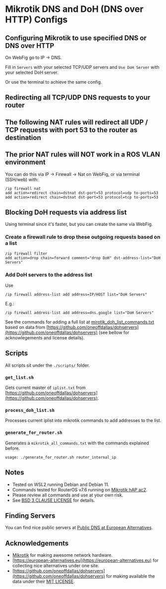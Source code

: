 # Mikrotik DNS and DoH (DNS over HTTP) Configs

## Configuring Mikrotik to use specified DNS or DNS over HTTP

On WebFig go to IP -> DNS.

Fill in `Servers` with your selected TCP/UDP servers and `Use DoH Server` with your selected DoH server.

Or use the terminal to achieve the same config.

## Redirecting all TCP/UDP DNS requests to your router
## The following NAT rules will redirect all UDP / TCP requests with port 53 to the router as destination ##
## The prior NAT rules will NOT work in a ROS VLAN environment ##

You can do this via IP -> Firewall -> Nat on WebFig, or via terminal (SSH/web) with:
```
/ip firewall nat
add action=redirect chain=dstnat dst-port=53 protocol=udp to-ports=53
add action=redirect chain=dstnat dst-port=53 protocol=tcp to-ports=53
```

## Blocking DoH requests via address list

Using terminal since it's faster, but you can create the same via WebFig.

### Create a firewall rule to drop these outgoing requests based on a list
```
/ip firewall filter
add action=drop chain=forward comment="drop DoH" dst-address-list="DoH Servers"
```

### Add DoH servers to the address list 
Use 
```
/ip firewall address-list add address=IP/HOST list="DoH Servers"
``` 

E.g.: 
```
/ip firewall address-list add address=dns.google list="DoH Servers"
``` 

See the commands for adding a full list at [mirotik_doh_list_commands.txt](mikrotik_doh_list_commands.txt) based on data from [https://github.com/oneoffdallas/dohservers](https://github.com/oneoffdallas/dohservers) (see bellow for acknowlegements and license details).

## Scripts

All scripts sit under the `./scripts/` folder.

### `get_list.sh`

Gets current master of `iplist.txt` from [https://github.com/oneoffdallas/dohservers](https://github.com/oneoffdallas/dohservers).

### `process_doh_list.sh`

Processes current iplist into mikrotik commands to add addresses to the list.

### `generate_for_router.sh`

Generates a `mikrotik_all_commands.txt` with the commands explained before.

```
usage: ./generate_for_router.sh router_internal_ip 
``` 

## Notes
- Tested on WSL2 running Debian and Debian 11.
- Commands tested for RouterOS v7.6 running on [Mikrotik hAP ac2](https://mikrotik.com/product/hap_ac2).
- Please review all commands and use at your own risk.
- See [BSD 3 CLAUSE LICENSE](LICENSE.md) for details.

## Finding Servers

You can find nice public servers at [Public DNS at European Alternatives](https://european-alternatives.eu/category/public-dns).

## Acknowledgements 

- [Mikrotik](https://mikrotik.com) for making awesome network hardware.
- [https://european-alternatives.eu](https://european-alternatives.eu) for collecting nice alternatives under one site.
- [https://github.com/oneoffdallas/dohservers](https://github.com/oneoffdallas/dohservers) for making available the data under their [MIT LICENSE](https://github.com/oneoffdallas/dohservers/blob/master/LICENSE).
